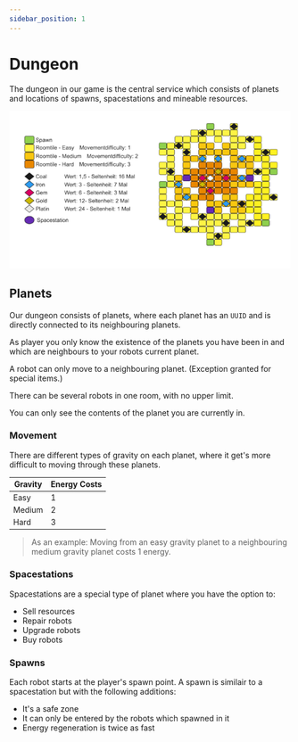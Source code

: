 ```yaml
---
sidebar_position: 1
---
```


# Dungeon

The dungeon in our game is the central service which consists of planets and locations of spawns, spacestations and mineable resources.

![Dungeon Example](/img/rules/dungeon_alpha_0.1.png)

## Planets

Our dungeon consists of planets, where each planet has an `UUID` and is directly connected to its neighbouring planets.

As player you only know the existence of the planets you have been in and which are neighbours to your robots current planet.

A robot can only move to a neighbouring planet. (Exception granted for special items.)

There can be several robots in one room, with no upper limit.

You can only see the contents of the planet you are currently in.

### Movement

There are different types of gravity on each planet, where it get's more difficult to moving through these planets.

| Gravity | Energy Costs |
| ------- | ------------ |
| Easy    | 1            |
| Medium  | 2            |
| Hard    | 3            |

> As an example: Moving from an easy gravity planet to a neighbouring medium gravity planet costs 1 energy.

### Spacestations

Spacestations are a special type of planet where you have the option to:

- Sell resources
- Repair robots
- Upgrade robots
- Buy robots

### Spawns

Each robot starts at the player's spawn point.
A spawn is similair to a spacestation but with the following additions:

- It's a safe zone
- It can only be entered by the robots which spawned in it
- Energy regeneration is twice as fast

